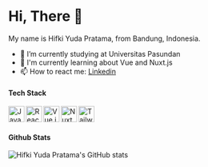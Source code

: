 # Hi, There :wave:

My name is Hifki Yuda Pratama, from Bandung, Indonesia.

- 🔭 I’m currently studying at Universitas Pasundan
- 🌱 I'm currently learning about Vue and Nuxt.js
- 📫 How to react me:
  <a href="https://www.linkedin.com/in/hifkiyudapratama/">Linkedin</a>

#### Tech Stack
<a href="https://www.javascript.com/"><img align="left" alt="JavaScript" title="JavaScript" width="32px" src="https://upload.wikimedia.org/wikipedia/commons/6/6a/JavaScript-logo.png" /></a>
<a href="https://reactjs.org/"><img align="left" alt="React.js" title="React.js" width="32px" src="https://upload.wikimedia.org/wikipedia/commons/a/a7/React-icon.svg" /></a>
<a href="https://vuejs.org/"><img align="left" alt="Vue.js" title="Vue.js" width="32px" src="https://upload.wikimedia.org/wikipedia/commons/thumb/9/95/Vue.js_Logo_2.svg/180px-Vue.js_Logo_2.svg.png" /></a>
<a href="https://nuxt.com/"><img align="left" alt="Nuxt.js" title="Nuxt.js" width="32px" src="https://upload.wikimedia.org/wikipedia/commons/thumb/a/ae/Nuxt_logo.svg/768px-Nuxt_logo.svg.png?20201218211241" /></a>
<a href="https://tailwindcss.com/"><img align="left" alt="Tailwind CSS" title="Tailwind CSS" width="32px" src="https://upload.wikimedia.org/wikipedia/commons/thumb/d/d5/Tailwind_CSS_Logo.svg/768px-Tailwind_CSS_Logo.svg.png?20230715030042" /></a>
<br><br>

#### Github Stats
![Hifki Yuda Pratama's GitHub stats](https://github-readme-stats.vercel.app/api?username=hifkiyuda&show_icons=true&theme=graywhite)
